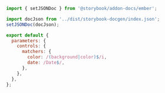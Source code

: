 ```js filename=".storybook/preview.js" renderer="ember" language="js"
import { setJSONDoc } from '@storybook/addon-docs/ember';

import docJson from '../dist/storybook-docgen/index.json';
setJSONDoc(docJson);

export default {
  parameters: {
    controls: {
      matchers: {
        color: /(background|color)$/i,
        date: /Date$/,
      },
    },
  },
};
```

